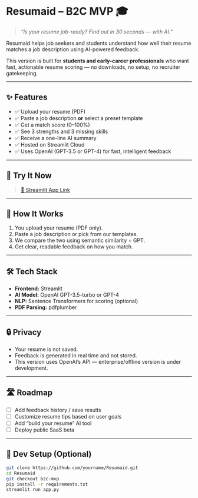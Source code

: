 # Resumaid – B2C MVP 🎓

> *“Is your resume job-ready? Find out in 30 seconds — with AI.”*

Resumaid helps job seekers and students understand how well their resume matches a job description using AI-powered feedback.

This version is built for **students and early-career professionals** who want fast, actionable resume scoring — no downloads, no setup, no recruiter gatekeeping.

---

## ✨ Features

- ✅ Upload your resume (PDF)
- ✅ Paste a job description **or** select a preset template
- ✅ Get a match score (0–100%)
- ✅ See 3 strengths and 3 missing skills
- ✅ Receive a one-line AI summary
- ✅ Hosted on Streamlit Cloud
- ✅ Uses OpenAI (GPT-3.5 or GPT-4) for fast, intelligent feedback

---

## 🚀 Try It Now

> [🔗 Streamlit App Link](https://your-app-link.com)

---

## 🧠 How It Works

1. You upload your resume (PDF only).
2. Paste a job description or pick from our templates.
3. We compare the two using semantic similarity + GPT.
4. Get clear, readable feedback on how you match.

---

## 🛠️ Tech Stack

- **Frontend:** Streamlit
- **AI Model:** OpenAI GPT-3.5-turbo or GPT-4
- **NLP:** Sentence Transformers for scoring (optional)
- **PDF Parsing:** pdfplumber

---

## 🔒 Privacy

- Your resume is not saved.
- Feedback is generated in real time and not stored.
- This version uses OpenAI’s API — enterprise/offline version is under development.

---

## 🛣️ Roadmap

- [ ] Add feedback history / save results
- [ ] Customize resume tips based on user goals
- [ ] Add “build your resume” AI tool
- [ ] Deploy public SaaS beta

---

## 🧪 Dev Setup (Optional)

```bash
git clone https://github.com/yourname/Resumaid.git
cd Resumaid
git checkout b2c-mvp
pip install -r requirements.txt
streamlit run app.py
